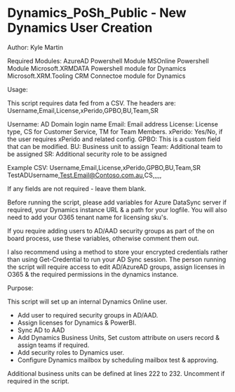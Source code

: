 # Dynamics_PoSh_Public - New Dynamics User Creation
Author: Kyle Martin

Required Modules:
AzureAD Powershell Module
MSOnline Powershell Module
Microsoft.XRMDATA Powershell module for Dynamics
Microsoft.XRM.Tooling CRM Connectoe module for Dynamics

Usage:

This script requires data fed from a CSV. The headers are:
Username,Email,License,xPerido,GPBO,BU,Team,SR

Username: AD Domain login name
Email: Email address
License: License type, CS for Customer Service, TM for Team Members.
xPerido: Yes/No, if the user requires xPerido and related config.
GPBO: This is a custom field that can be modified.
BU: Business unit to assign
Team: Additional team to be assigned
SR: Additional security role to be assigned

Example CSV:
Username,Email,License,xPerido,GPBO,BU,Team,SR
TestADUsername,Test.Email@Contoso.com.au,CS,,,,,

If any fields are not required - leave them blank.


Before running the script, please add variables for Azure DataSync server if required, your Dynamics instance URL & a path for your logfile. You will also need to add your O365 tenant name for licensing sku's. 

If you require adding users to AD/AAD security groups as part of the on board process, use these variables, otherwise comment them out.

I also recommend using a method to store your encrypted credentials rather than using Get-Credential to run your AD Sync session. The person running the script will require access to edit AD/AzureAD groups, assign licenses in O365 & the required permissions in the dynamics instance. 

Purpose:

This script will set up an internal Dynamics Online user. 
 - Add user to required security groups in AD/AAD.
 - Assign licenses for Dynamics & PowerBI.
 - Sync AD to AAD
 - Add Dynamics Business Units, Set custom attribute on users record & assign teams if required.
 - Add security roles to Dynamics user.
 - Configure Dynamics mailbox by scheduling mailbox test & approving. 

Additional business units can be defined at lines 222 to 232. Uncomment if required in the script. 

